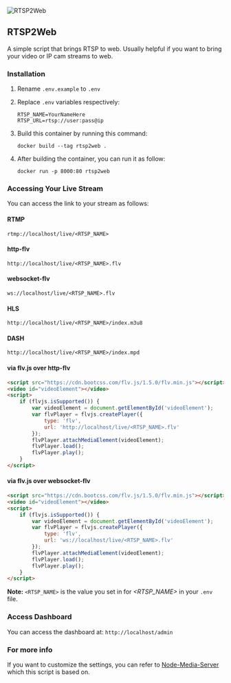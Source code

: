 ![RTSP2Web](https://i.imgur.com/ZjhuJn0.png)

## RTSP2Web

A simple script that brings RTSP to web. Usually helpful if you want to bring your video or IP cam streams to web.

### Installation

1. Rename `.env.example` to `.env`
2. Replace `.env` variables respectively:
   
   ```
   RTSP_NAME=YourNameHere
   RTSP_URL=rtsp://user:pass@ip
   ```
   
3. Build this container by running this command:

   ```
   docker build --tag rtsp2web .
   ```

4. After building the container, you can run it as follow:

    ```
    docker run -p 8000:80 rtsp2web
    ```

### Accessing Your Live Stream

You can access the link to your stream as follows:

#### RTMP 
```
rtmp://localhost/live/<RTSP_NAME>
```

#### http-flv
```
http://localhost/live/<RTSP_NAME>.flv
```

#### websocket-flv
```
ws://localhost/live/<RTSP_NAME>.flv
```

#### HLS
```
http://localhost/live/<RTSP_NAME>/index.m3u8
```

#### DASH
```
http://localhost/live/<RTSP_NAME>/index.mpd
```

#### via flv.js over http-flv

```html
<script src="https://cdn.bootcss.com/flv.js/1.5.0/flv.min.js"></script>
<video id="videoElement"></video>
<script>
    if (flvjs.isSupported()) {
        var videoElement = document.getElementById('videoElement');
        var flvPlayer = flvjs.createPlayer({
            type: 'flv',
            url: 'http://localhost/live/<RTSP_NAME>.flv'
        });
        flvPlayer.attachMediaElement(videoElement);
        flvPlayer.load();
        flvPlayer.play();
    }
</script>
```

#### via flv.js over websocket-flv

```html
<script src="https://cdn.bootcss.com/flv.js/1.5.0/flv.min.js"></script>
<video id="videoElement"></video>
<script>
    if (flvjs.isSupported()) {
        var videoElement = document.getElementById('videoElement');
        var flvPlayer = flvjs.createPlayer({
            type: 'flv',
            url: 'ws://localhost/live/<RTSP_NAME>.flv'
        });
        flvPlayer.attachMediaElement(videoElement);
        flvPlayer.load();
        flvPlayer.play();
    }
</script>
```


**Note:** `<RTSP_NAME>` is the value you set in for *<RTSP_NAME>* in your `.env` file.

### Access Dashboard

You can access the dashboard at:
`http://localhost/admin`

### For more info

If you want to customize the settings, you can refer to [Node-Media-Server](https://github.com/illuspas/Node-Media-Server) which this script is based on.
